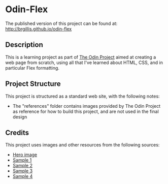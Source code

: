 # Odin-Flex

The published version of this project can be found at: http://brgillis.github.io/odin-flex

## Description

This is a learning project as part of [The Odin Project](https://www.theodinproject.com/lessons/foundations-landing-page) aimed at creating a web page from scratch, using all that I've learned about HTML, CSS, and in particular Flex formatting.

## Project Structure

This project is structured as a standard web site, with the following notes:

* The "references" folder contains images provided by The Odin Project as reference for how to build this project, and are not used in the final design

## Credits

This project uses images and other resources from the following sources:

* [Hero image](https://www.pexels.com/photo/european-shorthair-cat-on-a-woven-basket-1543793/)
* [Sample 1](https://www.pexels.com/photo/close-up-photo-of-cute-sleeping-cat-416160/)
* [Sample 2](https://www.pexels.com/photo/close-up-photo-of-yellow-and-white-cat-57416/)
* [Sample 3](https://www.pexels.com/photo/close-up-photo-of-yellow-and-white-cat-57416/)
* [Sample 4](https://www.pexels.com/photo/close-up-photo-of-yellow-and-white-cat-57416/)